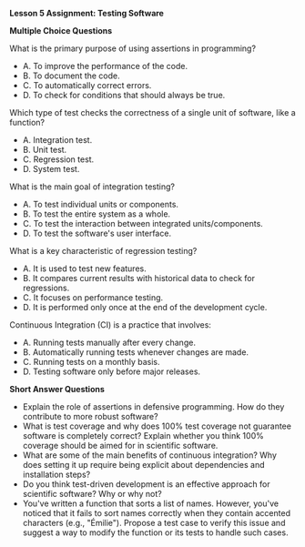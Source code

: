 ﻿**Lesson 5 Assignment: Testing Software**

**Multiple Choice Questions**

What is the primary purpose of using assertions in programming?

- A. To improve the performance of the code.
- B. To document the code.
- C. To automatically correct errors.
- D. To check for conditions that should always be true.

Which type of test checks the correctness of a single unit of software, like a function?

- A. Integration test.
- B. Unit test.
- C. Regression test.
- D. System test.

What is the main goal of integration testing?

- A. To test individual units or components.
- B. To test the entire system as a whole.
- C. To test the interaction between integrated units/components.
- D. To test the software's user interface.

What is a key characteristic of regression testing?

- A. It is used to test new features.
- B. It compares current results with historical data to check for regressions.
- C. It focuses on performance testing.
- D. It is performed only once at the end of the development cycle.

Continuous Integration (CI) is a practice that involves:

- A. Running tests manually after every change.
- B. Automatically running tests whenever changes are made.
- C. Running tests on a monthly basis.
- D. Testing software only before major releases.

**Short Answer Questions**

- Explain the role of assertions in defensive programming. How do they contribute to more robust software?
- What is test coverage and why does 100% test coverage not guarantee software is completely correct? Explain whether you think 100% coverage should be aimed for in scientific software.
- What are some of the main benefits of continuous integration? Why does setting it up require being explicit about dependencies and installation steps?
- Do you think test-driven development is an effective approach for scientific software? Why or why not?
- You've written a function that sorts a list of names. However, you've noticed that it fails to sort names correctly when they contain accented characters (e.g., "Émilie"). Propose a test case to verify this issue and suggest a way to modify the function or its tests to handle such cases.
